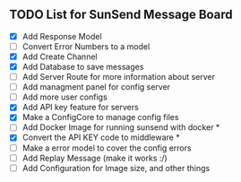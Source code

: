 ## TODO List for SunSend Message Board

- [x] Add Response Model
- [ ] Convert Error Numbers to a model
- [x] Add Create Channel
- [x] Add Database to save messages
- [ ] Add Server Route for more information about server
- [ ] Add managment panel for config server
- [ ] Add more user configs
- [x] Add API key feature for servers
- [x] Make a ConfigCore to manage config files
- [ ] Add Docker Image for running sunsend with docker \*
- [x] Convert the API KEY code to middleware \*
- [ ] Make a error model to cover the config errors
- [ ] Add Replay Message (make it works :/)
- [ ] Add Configuration for Image size, and other things
